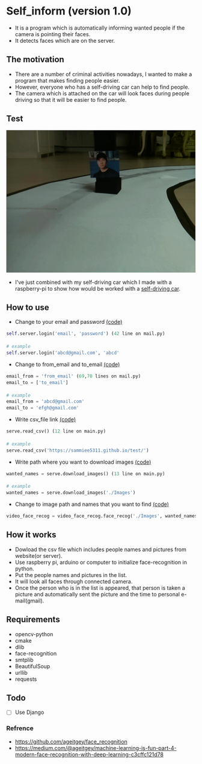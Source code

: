 # Self_inform (version 1.0)
+ It is a program which is automatically informing wanted people if the camera is pointing their faces. <br>
+ It detects faces which are on the server. <br>

## The motivation
+ There are a number of criminal activities nowadays, I wanted to make a program that makes finding people easier. <br>
+ However, everyone who has a self-driving car can help to find people. <br>
+ The camera which is attached on the car will look faces during people driving so that it will be easier to find people.

## Test
![](./Images/test.gif)

+ I've just combined with my self-driving car which I made with a raspberry-pi to show how would be worked with a [self-driving car](https://github.com/sammiee5311/raspberry_pi/tree/master/self_driving_car). <br>

## How to use
+ Change to your email and password [(code)](https://github.com/sammiee5311/self_inform/blob/41bb73744aee67f02bb74c691e6c67ce32c3296d/mail.py#L42)
```python
self.server.login('email', 'password') (42 line on mail.py)

# example
self.server.login('abcd@gmail.com', 'abcd'
```

+ Change to from_email and to_email [(code)](https://github.com/sammiee5311/self_inform/blob/e118cf4923e131d78759ce730d6ffd87813a4a17/mail.py#L69)
```python
email_from = 'from_email' (69,70 lines on mail.py)
email_to = ['to_email']

# example
email_from = 'abcd@gmail.com'
email_to = 'efgh@gmail.com'
```

+ Write csv_file link [(code)](https://github.com/sammiee5311/self_inform/blob/e118cf4923e131d78759ce730d6ffd87813a4a17/main.py#L12)
``` python
serve.read_csv() (12 line on main.py)

# example
serve.read_csv('https://sammiee5311.github.io/test/') 
```

+ Write path where you want to download images [(code)](https://github.com/sammiee5311/self_inform/blob/e118cf4923e131d78759ce730d6ffd87813a4a17/main.py#L13)
``` python
wanted_names = serve.download_images() (13 line on main.py)

# example
wanted_names = serve.download_images('./Images')
````

+ Change to image path and names that you want to find [(code)](https://github.com/sammiee5311/self_inform/blob/e118cf4923e131d78759ce730d6ffd87813a4a17/main.py#L15)
``` python
video_face_recog = video_face_recog.face_recog('./Images', wanted_names=wanted_names) (15 line on main.py)
```

## How it works
+ Dowload the csv file which includes people names and pictures from website(or server). <br>
+ Use raspberry pi, arduino or computer to initialize face-recognition in python. <br>
+ Put the people names and pictures in the list. <br>
+ It will look all faces through connected camera. <br>
+ Once the person who is in the list is appeared, that person is taken a picture and automatically sent the picture and the time to personal e-mail(gmail).

## Requirements
+ opencv-python
+ cmake
+ dlib
+ face-recognition
+ smtplib
+ BeautifulSoup
+ urllib
+ requests

## Todo
- [ ] Use Django

### Refrence
+ https://github.com/ageitgey/face_recognition
+ https://medium.com/@ageitgey/machine-learning-is-fun-part-4-modern-face-recognition-with-deep-learning-c3cffc121d78
